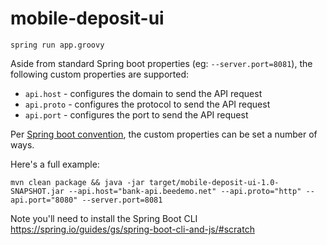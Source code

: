 # mobile-deposit-ui

```
spring run app.groovy
```

Aside from standard Spring boot properties (eg: `--server.port=8081`), the following custom properties are supported:

* `api.host` - configures the domain to send the API request
* `api.proto` - configures the protocol to send the API request
* `api.port` - configures the port to send the API request

Per [Spring boot convention](http://docs.spring.io/spring-boot/docs/current/reference/html/boot-features-external-config.html), the custom properties can be set a number of ways.

Here's a full example:
```
mvn clean package && java -jar target/mobile-deposit-ui-1.0-SNAPSHOT.jar --api.host="bank-api.beedemo.net" --api.proto="http" --api.port="8080" --server.port=8081
```

Note you'll need to install the Spring Boot CLI https://spring.io/guides/gs/spring-boot-cli-and-js/#scratch
